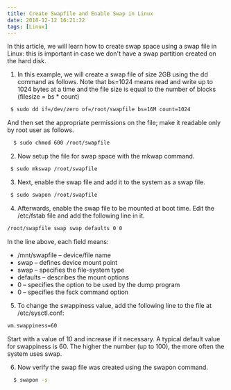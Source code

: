 ```yaml
---
title: Create Swapfile and Enable Swap in Linux
date: 2018-12-12 16:21:22
tags: [Linux]
---
```

In this article, we will learn how to create swap space using a swap file in Linux: this is important in case we don't have a swap partition created on the hard disk.
<!-- more -->
1. In this example, we will create a swap file of size 2GB using the dd command as follows. Note that bs=1024 means read and write up to 1024 bytes at a time and the file size is equal to the number of blocks (filesize = bs * count)
```bash
 $ sudo dd if=/dev/zero of=/root/swapfile bs=16M count=1024
```
 And then set the appropriate permissions on the file; make it readable only by root user as follows.
```bash
  $ sudo chmod 600 /root/swapfile
```
2. Now setup the file for swap space with the mkwap command.
```bash
 $ sudo mkswap /root/swapfile
```
3. Next, enable the swap file and add it to the system as a swap file.
```bash
 $ sudo swapon /root/swapfile
```
4. Afterwards, enable the swap file to be mounted at boot time. Edit the /etc/fstab file and add the following line in it.
```bash
/root/swapfile swap swap defaults 0 0
```
 In the line above, each field means:

 * /mnt/swapfile – device/file name
 * swap – defines device mount point
 * swap – specifies the file-system type
 * defaults – describes the mount options
 * 0 – specifies the option to be used by the dump program
 * 0 – specifies the fsck command option
 
5. To change the swappiness value, add the following line to the file at /etc/sysctl.conf:
```bash
vm.swappiness=60
```
 Start with a value of 10 and increase if it necessary. A typical default value for swappiness is 60. The higher the number (up to 100), the more often the system uses swap.

6. Now verify the swap file was created using the swapon command.
```bash
  $ swapon -s
```
 

